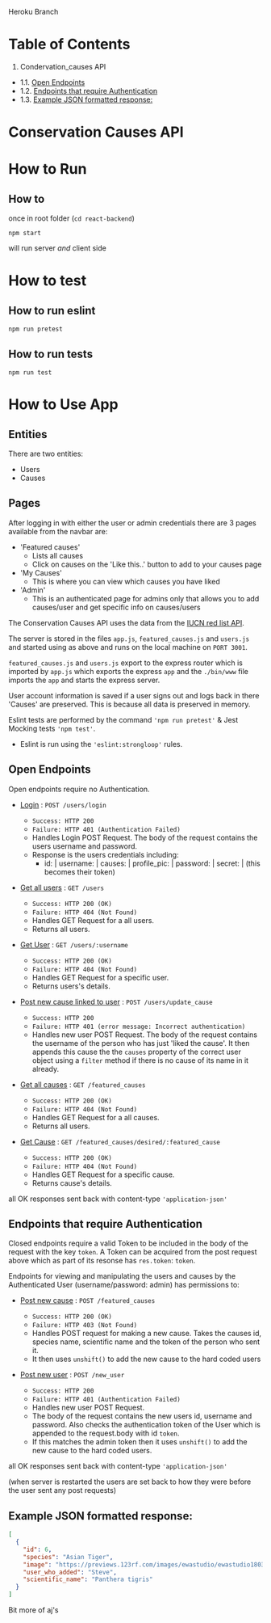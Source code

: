 Heroku Branch

# Table of Contents

1. Condervation_causes API

- 1.1. [Open Endpoints](##-Open-Endpoints)
- 1.2. [Endpoints that require Authentication](##Endpoints-that-require-Authentication)
- 1.3. [Example JSON formatted response:](##Example-JSON-formatted-response:)

# Conservation Causes API

# How to Run

## How to

once in root folder (`cd react-backend`)

`npm start`

will run server _and_ client side

# How to test

## How to run eslint

`npm run pretest`

## How to run tests

`npm run test`

# How to Use App

## Entities

There are two entities:

- Users
- Causes

## Pages

After logging in with either the user or admin credentials there are 3 pages available from the navbar are:

- 'Featured causes'
  - Lists all causes
  - Click on causes on the 'Like this..' button to add to your causes page
- 'My Causes'
  - This is where you can view which causes you have liked
- 'Admin'
  - This is an authenticated page for admins only that allows you to add causes/user and get specific info on causes/users

The Conservation Causes API uses the data from the [IUCN red list API](https://apiv3.iucnredlist.org/api/v3/docs).

The server is stored in the files `app.js`, `featured_causes.js` and `users.js` and started using as above and runs on the local machine on `PORT 3001`.

`featured_causes.js` and `users.js` export to the express router which is imported by `app.js` which exports the express `app` and the `./bin/www` file imports the `app` and starts the express server.

User account information is saved if a user signs out and logs back in there 'Causes' are preserved. This is because all data is preserved in memory.

Eslint tests are performed by the command `'npm run pretest'` & Jest Mocking tests `'npm test'`.

- Eslint is run using the `'eslint:strongloop'` rules.

## Open Endpoints

Open endpoints require no Authentication.

- [Login]() : `POST /users/login`

  - `Success: HTTP 200`
  - `Failure: HTTP 401 (Authentication Failed)`
  - Handles Login POST Request. The body of the request contains the users username and password.
  - Response is the users credentials including:
    - id: |
      username: |
      causes: |
      profile_pic: |
      password: |
      secret: | (this becomes their token)

* [Get all users]() : `GET /users`

  - `Success: HTTP 200 (OK)`
  - `Failure: HTTP 404 (Not Found)`
  - Handles GET Request for a all users.
  - Returns all users.

* [Get User]() : `GET /users/:username`

  - `Success: HTTP 200 (OK)`
  - `Failure: HTTP 404 (Not Found)`
  - Handles GET Request for a specific user.
  - Returns users's details.

* [Post new cause linked to user]() : `POST /users/update_cause`

  - `Success: HTTP 200`
  - `Failure: HTTP 401 (error message: Incorrect authentication)`
  - Handles new user POST Request. The body of the request contains the username of the person who has just 'liked the cause'. It then appends this cause the the `causes` property of the correct user object using a `filter` method if there is no cause of its name in it already.

- [Get all causes]() : `GET /featured_causes`

  - `Success: HTTP 200 (OK)`
  - `Failure: HTTP 404 (Not Found)`
  - Handles GET Request for a all causes.
  - Returns all users.

- [Get Cause]() : `GET /featured_causes/desired/:featured_cause`

  - `Success: HTTP 200 (OK)`
  - `Failure: HTTP 404 (Not Found)`
  - Handles GET Request for a specific cause.
  - Returns cause's details.

all OK responses sent back with content-type `'application-json'`

## Endpoints that require Authentication

Closed endpoints require a valid Token to be included in the body of the request with the key `token`. A Token can be acquired from the post request above which as part of its resonse has `res.token`: `token`.

Endpoints for viewing and manipulating the users and causes by the Authenticated User (username/password: admin) has permissions to:

- [Post new cause]() : `POST /featured_causes`

  - `Success: HTTP 200 (OK)`
  - `Failure: HTTP 403 (Not Found)`
  - Handles POST request for making a new cause. Takes the causes id, species name, scientific name and the token of the person who sent it.
  - It then uses `unshift()` to add the new cause to the hard coded users

- [Post new user]() : `POST /new_user`

  - `Success: HTTP 200`
  - `Failure: HTTP 401 (Authentication Failed)`
  - Handles new user POST Request.
  - The body of the request contains the new users id, username and password. Also checks the authentication token of the User which is appended to the request.body with id `token`.
  - If this matches the admin token then it uses `unshift()` to add the new cause to the hard coded users.

all OK responses sent back with content-type `'application-json'`

(when server is restarted the users are set back to how they were before the user sent any post requests)

## Example JSON formatted response:

```json
[
  {
    "id": 6,
    "species": "Asian Tiger",
    "image": "https://previews.123rf.com/images/ewastudio/ewastudio1803/ewastudio180300105/98369124-tiger-in-forest-tiger-portrait.jpg",
    "user_who_added": "Steve",
    "scientific_name": "Panthera tigris"
  }
]
```

Bit more of aj's
